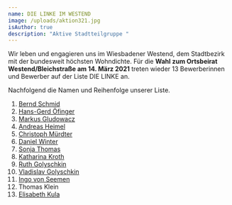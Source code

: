 ```yaml
---
name: DIE LINKE IM WESTEND
image: /uploads/aktion321.jpg
isAuthor: true
description: "Aktive Stadtteilgruppe "
---
```

Wir leben und engagieren uns im Wiesbadener Westend, dem Stadtbezirk mit der bundesweit höchsten Wohndichte. Für die **Wahl zum Ortsbeirat Westend/Bleichstraße am 14. März 2021** treten wieder 13 Bewerberinnen und Bewerber auf der Liste DIE LINKE an. 

Nachfolgend die Namen und Reihenfolge unserer Liste.

1. [Bernd Schmid](https://www.linke-im-westend.de/members/bernd-schmid)
2. [Hans-Gerd Öfinger](https://www.linke-im-westend.de/members/hans-gerd-oefinge)
3. [Markus Gludowacz](https://linke-im-westend.de/members/markus-gludowacz)
4. [Andreas Heimel](https://www.linke-im-westend.de/members/andreas-heimel)
5. [Christoph Mürdter](https://www.linke-im-westend.de/members/christoph-murdter)
6. [Daniel Winter](https://www.linke-im-westend.de/members/daniel-winter)
7. [Sonja Thomas](https://www.linke-im-westend.de/members/sonja-thomas)
8. [Katharina Kroth](https://www.linke-im-westend.de/members/katharina-kroth)
9. [Ruth Golyschkin](https://www.linke-im-westend.de/members/ruth-golyschkin)
10. [Vladislav Golyschkin](https://www.linke-im-westend.de/members/vladislav-golyschkin)
11. [Ingo von Seemen](https://www.fraktionlundp.de/team/ingo-von-seemen/)
12. Thomas Klein
13. [Elisabeth Kula](https://www.elisabeth-kula.de/)
